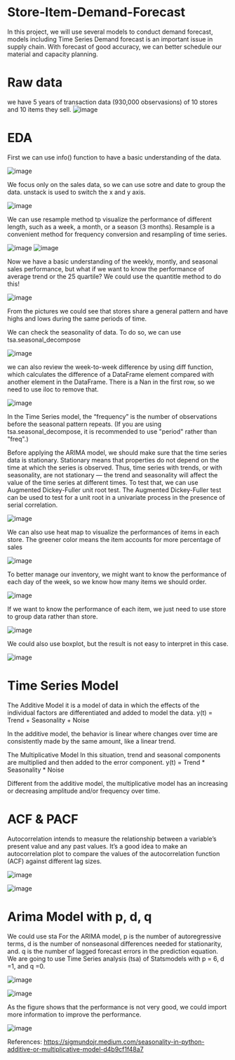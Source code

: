 # Store-Item-Demand-Forecast
In this project, we will use several models to conduct demand forecast, models including Time Series
Demand forecast is an important issue in supply chain. With forecast of good accuracy, we can better schedule our material and capacity planning.

# Raw data
we have 5 years of transaction data (930,000 observasions) of 10 stores and 10 items they sell.
![image](https://user-images.githubusercontent.com/58899897/197666799-017afbca-5bdd-488c-8ae2-660ce1835cc6.png)



# EDA
First we can use info() function to have a basic understanding of the data.

![image](https://user-images.githubusercontent.com/58899897/197666672-c42fb2ca-d277-4e62-86ab-edaf49d76acb.png)

We focus only on the sales data, so we can use sotre and date to group the data. unstack is used to switch the x and y axis.

![image](https://user-images.githubusercontent.com/58899897/197673847-08c17238-4939-4bd7-a72e-61a80216e854.png)


We can use resample method tp visualize the performance of different length, such as a week, a month, or a season (3 months).  Resample is a convenient method for frequency conversion and resampling of time series.

![image](https://user-images.githubusercontent.com/58899897/197670269-6f7906d0-c7e9-4e2f-8ee1-81e4247fe931.png)
![image](https://user-images.githubusercontent.com/58899897/197670298-40bf035e-62af-46e3-a9ab-7fb888c8489d.png)

Now we have a basic understanding of the weekly, montly, and seasonal sales performance, but what if we want to know the performance of average trend or the 25 quartile? We could use the quantitle method to do this!

![image](https://user-images.githubusercontent.com/58899897/197674075-1e9a79c0-c515-4587-8d5c-79f7842ff1fa.png)

From the pictures we could see that stores share a general pattern and have highs and lows during the same periods of time.

We can check the seasonality of data. To do so,  we can use tsa.seasonal_decompose

![image](https://user-images.githubusercontent.com/58899897/197676103-93a7b2a6-3d73-47f9-8a72-d5fa0867b879.png)


we can also review the week-to-week difference by using diff function, which calculates the difference of a DataFrame element compared with another element in the DataFrame. There is a Nan in the first row, so we need to use iloc to remove that.

![image](https://user-images.githubusercontent.com/58899897/197677875-f9fe2160-e049-437d-b50e-072f3cf26ca8.png)

In the Time Series model, the “frequency” is the number of observations before the seasonal pattern repeats.
(If you are using tsa.seasonal_decompose, it is recommended to use "period" rather than "freq".)

Before applying the ARIMA model, we should make sure that the time series data is stationary. Stationary means that properties do not depend on the time at which the series is observed. Thus, time series with trends, or with seasonality, are not stationary — the trend and seasonality will affect the value of the time series at different times. To test that, we can use Augmented Dickey-Fuller unit root test. The Augmented Dickey-Fuller test can be used to test for a unit root in a univariate process in the presence of serial correlation.

![image](https://user-images.githubusercontent.com/58899897/197680849-d54af743-e087-4c8e-a146-781bc45c1658.png)

We can also use heat map to visualize the performances of items in each store. The greener color means the item accounts for more percentage of sales

![image](https://user-images.githubusercontent.com/58899897/197683721-89ff7549-cc2c-4a25-bda7-ae27a50af6de.png)

To better manage our inventory, we might want to know the performance of each day of the week, so we know how many items we should order. 

![image](https://user-images.githubusercontent.com/58899897/198027366-eeeac162-bec7-4e32-88ee-b67a13dc2a05.png)

If we want to know the performance of each item, we just need to use store to group data rather than store.

![image](https://user-images.githubusercontent.com/58899897/198028001-d6ffadb1-c52b-4380-90fc-ebe97cedbb48.png)

We could also use boxplot, but the result is not easy to interpret in this case.

![image](https://user-images.githubusercontent.com/58899897/198041196-0b7dd616-798a-4cac-a2b7-a34463021c74.png)


# Time Series Model

The Additive Model it is a model of data in which the effects of the individual factors are differentiated and added to model the data. 
y(t) = Trend + Seasonality + Noise

In the additive model, the behavior is linear where changes over time are consistently made by the same amount, like a linear trend. 

The Multiplicative Model
In this situation, trend and seasonal components are multiplied and then added to the error component. 
y(t) = Trend * Seasonality * Noise

Different from the additive model, the multiplicative model has an increasing or decreasing amplitude and/or frequency over time.

# ACF & PACF
Autocorrelation intends to measure the relationship between a variable’s present value and any past values. It’s a good idea to make an autocorrelation plot to compare the values of the autocorrelation function (ACF) against different lag sizes.

![image](https://user-images.githubusercontent.com/58899897/198070542-b9b503d9-6790-4898-be24-dbfca079806f.png)

![image](https://user-images.githubusercontent.com/58899897/198070637-95b7219f-ed89-4e71-b605-24fda482712d.png)

# Arima Model with p, d, q
We could use sta
For the ARIMA model, p is the number of autoregressive terms, d is the number of nonseasonal differences needed for stationarity, and. q is the number of lagged forecast errors in the prediction equation. We are going to use Time Series analysis (tsa) of Statsmodels with p = 6, d =1, and q =0.

![image](https://user-images.githubusercontent.com/58899897/198098390-928ecb5c-81df-462a-a8d1-ed7721e0aad6.png)

![image](https://user-images.githubusercontent.com/58899897/198100259-df8cd470-b90d-4a52-a86d-b5e123c73d3c.png)

As the figure shows that the performance is not very good, we could import more information to improve the performance.

![image](https://user-images.githubusercontent.com/58899897/198102831-20bcde2b-a127-41a5-99eb-c424e4efb7b2.png)


References:
https://sigmundojr.medium.com/seasonality-in-python-additive-or-multiplicative-model-d4b9cf1f48a7
